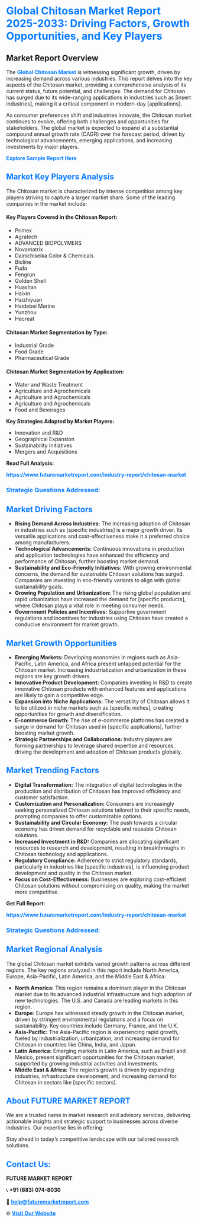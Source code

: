 <h1 style="color: #007BFF;">Global Chitosan Market Report 2025-2033: Driving Factors, Growth Opportunities, and Key Players</h1>

<section id="overview">
<h2>Market Report Overview</h2>
<p>The <a href="https://www.futuremarketreport.com/industry-report/chitosan-market" style="color: #007BFF; text-decoration: none;"><strong>Global Chitosan Market</strong></a> is witnessing significant growth, driven by increasing demand across various industries. This report delves into the key aspects of the Chitosan market, providing a comprehensive analysis of its current status, future potential, and challenges. The demand for Chitosan has surged due to its wide-ranging applications in industries such as [insert industries], making it a critical component in modern-day [applications].</p>
<p>As consumer preferences shift and industries innovate, the Chitosan market continues to evolve, offering both challenges and opportunities for stakeholders. The global market is expected to expand at a substantial compound annual growth rate (CAGR) over the forecast period, driven by technological advancements, emerging applications, and increasing investments by major players.</p>
</section>

<section id="overview">
<p><a href="https://www.futuremarketreport.com/request-sample/reportId=92999" style="color: #007BFF; text-decoration: none;"><strong>Explore Sample Report Here</strong></a></p>
</section>

<section id="key-players">
<h2 style="color: #007BFF;">Market Key Players Analysis</h2>
<p>The Chitosan market is characterized by intense competition among key players striving to capture a larger market share. Some of the leading companies in the market include:</p>
<h4>Key Players Covered in the Chitosan Report:</h4>
<ul><li>Primex</li><li>Agratech</li><li>ADVANCED BIOPOLYMERS</li><li>Novamatrix</li><li>Dainichiseika Color &amp; Chemicals</li><li>Bioline</li><li>Fuda</li><li>Fengrun</li><li>Golden Shell</li><li>Huashan</li><li>Haixin</li><li>Haizhiyuan</li><li>Haidebei Marine</li><li>Yunzhou</li><li>Hecreat</li></ul>
<h4>Chitosan Market Segmentation by Type:</h4>
<ul><li>Industrial Grade</li><li>Food Grade</li><li>Pharmaceutical Grade</li></ul>

<h4>Chitosan Market Segmentation by Application:</h4>
<ul><li>Water and Waste Treatment</li><li>Agriculture and Agrochemicals</li><li>Agriculture and Agrochemicals</li><li>Agriculture and Agrochemicals</li><li>Food and Beverages</li></ul>
<p><strong>Key Strategies Adopted by Market Players:</strong></p>
<ul>
<li>Innovation and R&D</li>
<li>Geographical Expansion</li>
<li>Sustainability Initiatives</li>
<li>Mergers and Acquisitions</li>
</ul>
</section>

<section>
<p><strong>Read Full Analysis: </strong></p><a href="https://www.futuremarketreport.com/industry-report/chitosan-market" style="color: #007BFF; text-decoration: none;"><strong>https://www.futuremarketreport.com/industry-report/chitosan-market</strong></a>
<h3 style="color: #007BFF;">Strategic Questions Addressed:</h3>
</section>

<section id="driving-factors">
<h2 style="color: #007BFF;">Market Driving Factors</h2>
<ul>
<li><strong>Rising Demand Across Industries:</strong> The increasing adoption of Chitosan in industries such as [specific industries] is a major growth driver. Its versatile applications and cost-effectiveness make it a preferred choice among manufacturers.</li>
<li><strong>Technological Advancements:</strong> Continuous innovations in production and application technologies have enhanced the efficiency and performance of Chitosan, further boosting market demand.</li>
<li><strong>Sustainability and Eco-Friendly Initiatives:</strong> With growing environmental concerns, the demand for sustainable Chitosan solutions has surged. Companies are investing in eco-friendly variants to align with global sustainability goals.</li>
<li><strong>Growing Population and Urbanization:</strong> The rising global population and rapid urbanization have increased the demand for [specific products], where Chitosan plays a vital role in meeting consumer needs.</li>
<li><strong>Government Policies and Incentives:</strong> Supportive government regulations and incentives for industries using Chitosan have created a conducive environment for market growth.</li>
</ul>
</section>

<section id="growth-opportunities">
<h2 style="color: #007BFF;">Market Growth Opportunities</h2>
<ul>
<li><strong>Emerging Markets:</strong> Developing economies in regions such as Asia-Pacific, Latin America, and Africa present untapped potential for the Chitosan market. Increasing industrialization and urbanization in these regions are key growth drivers.</li>
<li><strong>Innovative Product Development:</strong> Companies investing in R&D to create innovative Chitosan products with enhanced features and applications are likely to gain a competitive edge.</li>
<li><strong>Expansion into Niche Applications:</strong> The versatility of Chitosan allows it to be utilized in niche markets such as [specific niches], creating opportunities for growth and diversification.</li>
<li><strong>E-commerce Growth:</strong> The rise of e-commerce platforms has created a surge in demand for Chitosan used in [specific applications], further boosting market growth.</li>
<li><strong>Strategic Partnerships and Collaborations:</strong> Industry players are forming partnerships to leverage shared expertise and resources, driving the development and adoption of Chitosan products globally.</li>
</ul>
</section>

<section id="trending-factors">
<h2 style="color: #007BFF;">Market Trending Factors</h2>
<ul>
<li><strong>Digital Transformation:</strong> The integration of digital technologies in the production and distribution of Chitosan has improved efficiency and customer satisfaction.</li>
<li><strong>Customization and Personalization:</strong> Consumers are increasingly seeking personalized Chitosan solutions tailored to their specific needs, prompting companies to offer customizable options.</li>
<li><strong>Sustainability and Circular Economy:</strong> The push towards a circular economy has driven demand for recyclable and reusable Chitosan solutions.</li>
<li><strong>Increased Investment in R&D:</strong> Companies are allocating significant resources to research and development, resulting in breakthroughs in Chitosan technology and applications.</li>
<li><strong>Regulatory Compliance:</strong> Adherence to strict regulatory standards, particularly in industries like [specific industries], is influencing product development and quality in the Chitosan market.</li>
<li><strong>Focus on Cost-Effectiveness:</strong> Businesses are exploring cost-efficient Chitosan solutions without compromising on quality, making the market more competitive.</li>
</ul>
</section>

<section>
<p><strong>Get Full Report: </strong></p><a href="https://www.futuremarketreport.com/industry-report/chitosan-market" style="color: #007BFF; text-decoration: none;"><strong>https://www.futuremarketreport.com/industry-report/chitosan-market</strong></a>
<h3 style="color: #007BFF;">Strategic Questions Addressed:</h3>
</section>


<section id="regional-analysis">
<h2 style="color: #007BFF;">Market Regional Analysis</h2>
<p>The global Chitosan market exhibits varied growth patterns across different regions. The key regions analyzed in this report include North America, Europe, Asia-Pacific, Latin America, and the Middle East & Africa:</p>
<ul>
<li><strong>North America:</strong> This region remains a dominant player in the Chitosan market due to its advanced industrial infrastructure and high adoption of new technologies. The U.S. and Canada are leading markets in this region.</li>
<li><strong>Europe:</strong> Europe has witnessed steady growth in the Chitosan market, driven by stringent environmental regulations and a focus on sustainability. Key countries include Germany, France, and the U.K.</li>
<li><strong>Asia-Pacific:</strong> The Asia-Pacific region is experiencing rapid growth, fueled by industrialization, urbanization, and increasing demand for Chitosan in countries like China, India, and Japan.</li>
<li><strong>Latin America:</strong> Emerging markets in Latin America, such as Brazil and Mexico, present significant opportunities for the Chitosan market, supported by growing industrial activities and investments.</li>
<li><strong>Middle East & Africa:</strong> The region’s growth is driven by expanding industries, infrastructure development, and increasing demand for Chitosan in sectors like [specific sectors].</li>
</ul>
</section>

<footer>
<h2 style="color: #007BFF;">About FUTURE MARKET REPORT</h2>
<p>We are a trusted name in market research and advisory services, delivering actionable insights and strategic support to businesses across diverse industries. Our expertise lies in offering:</p>

<p>Stay ahead in today’s competitive landscape with our tailored research solutions.</p>

<h2 style="color: #007BFF;">Contact Us:</h2>
<p><strong>FUTURE MARKET REPORT</strong></p>
<p>📞 <strong>+91 (883) 074-8030</strong></p>
<p>📧 <strong><a href="mailto:help@futuremarketreport.com" style="color: #007BFF;">help@futuremarketreport.com</a></strong></p>
<p>🌐 <strong><a href="https://www.futuremarketreport.com/" style="color: #007BFF;">Visit Our Website</a></strong></p>
</footer>